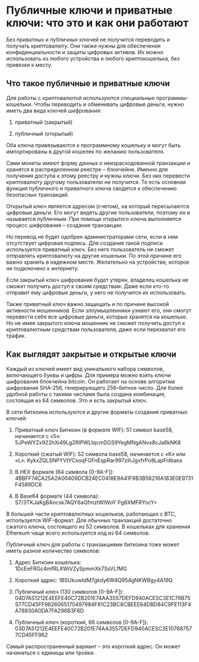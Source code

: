 # Публичные ключи и приватные ключи: что это и как они работают

Без приватных и публичных ключей не получится переводить и получать криптовалюту. Они также нужны для обеспечения конфиденциальности и защиты цифровых активов. Их можно использовать из любого устройства и любого криптокошелька, без привязки к месту. 

## Что такое публичные и приватные ключи

Для работы с криптовалютой используются специальные программы-кошельки. Чтобы переводить и обменивать цифровые деньги, нужно иметь два вида ключей шифрования:

1. приватный (закрытый)

2. публичный (открытый)

Оба ключа привязываются к программному кошельку и могут быть импортированы в другой кошелек по желанию пользователя. 

Сами монеты имеют форму данных о неизрасходованной транзакции и хранятся в распределенном реестре – блокчейне. Именно для получения доступа к этому реестру и нужны ключи. Без них перевести криптовалюту другому пользователю не получится. То есть основная функция публичного и приватного ключа сводится к обеспечению безопасных транзакций.

Открытый ключ является адресом (счетом), на который пересылаются цифровые деньги. Его могут видеть другие пользователи, поэтому он и называется публичным. При помощи открытого ключа выполняется процесс шифрования – создания транзакции. 

Но перевод не будет одобрен администраторами сети, если в нем отсутствует цифровая подпись. Для создания такой подписи используется приватный ключ. Без него пользователь не сможет отправлять криптовалюту на другие кошельки. По этой причине его важно хранить в надежном месте. Желательно на устройстве, которое не подключено к интернету.

Если закрытый ключ шифрования будет утерян, владелец кошелька не сможет получить доступ к своим средствам. Даже если кто-то отправит ему цифровые деньги, у него не получится их использовать.

Также приватный ключ важно защищать и по причине высокой активности мошенников. Если злоумышленники узнают его, они смогут перевести себе все цифровые деньги, которые хранятся на кошельке. Но не имея закрытого ключа мошенник не сможет получить доступ к криптовалютным средствам пользователя, даже если перехватит его трафик.

## Как выглядят закрытые и открытые ключи

Каждый из ключей имеет вид уникального набора символов, включающего буквы и цифры. Для примера можно взять ключи шифрования блокчейна bitcoin. Он работает на основе алгоритма шифрования SHA-256, генерирующего 256-битное число. Для более удобной работы с такими числами была создана комбинация, состоящая из 64 символов. Это и есть закрытый ключ.

В сети биткоина используются и другие форматы создания приватных ключей:

1. Приватный ключ Биткоин (в формате WIF): 51 символ base58, начинается с «5»: 5JPeWYZx922hXi49Lg2RIPWLIqcmDGS9YegMNgANvx8cJa6kNK8

2. Короткий (сжатый WIF): 52 символа base58, начинается с «К» или «L»: KykxZQLSNPYVtYCsoqFGFnEqpRar997zihJgvfrPo8LapFrAtaea

3. В НЕХ формате (64 символа [0-9А-F]): 4BBFF74CA25A2A00409DCB24EC0418E9A41F9B3B56216A183E0E9731F4589DC6

4. В Base64 формате (44 символа): S7/3TKJaKgBAncsk7AQY6aQfmztWIWoY Pg6XMFRYncY=

В большей части криптовалютных кошельков, работающих с ВТС, используется WIF-формат. Для обычных транзакций достаточно сжатого ключа, состоящего из 52 символов. В кошельках для хранения Ethereum чаще всего используется код из 64 символов. 

Публичный ключ для работы с транзакциями биткоина тоже может иметь разное количество символов:

1. Адрес Биткоин кошелька: 1DcEeFRGc4mfRLXWiVZySpmmXk7SsVLfMG

2. Короткий адрес: 1BSUkuwtdM7gkdy6W4Q954gNKWBgy4A19Q

3. Публичный ключ (130 символов [0-9А-F]): 04D7AS1212E4EEFE40C72B201E74AA3S57DEFD940ACESC3E1C76B75S77CD45FF9626065170497984F81C23BC8CBEEE64DBD84C9FE113F4A78930A0DA7FA296B3F6D

4. Публичный ключ (короткий, 66 символов [0-9А-F]): 03D7A51212E4EEFE40C72B201E74AA3557DEFD940ACESC3E107687577CD45FF962 

Самый распространенный вариант – это короткий адрес. Он может начинаться с единицы или тройки.